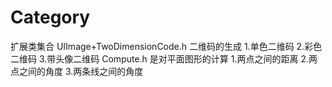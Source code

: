 # Category
扩展类集合
UIImage+TwoDimensionCode.h 二维码的生成
1.单色二维码
2.彩色二维码
3.带头像二维码
Compute.h 是对平面图形的计算
1.两点之间的距离
2.两点之间的角度
3.两条线之间的角度
